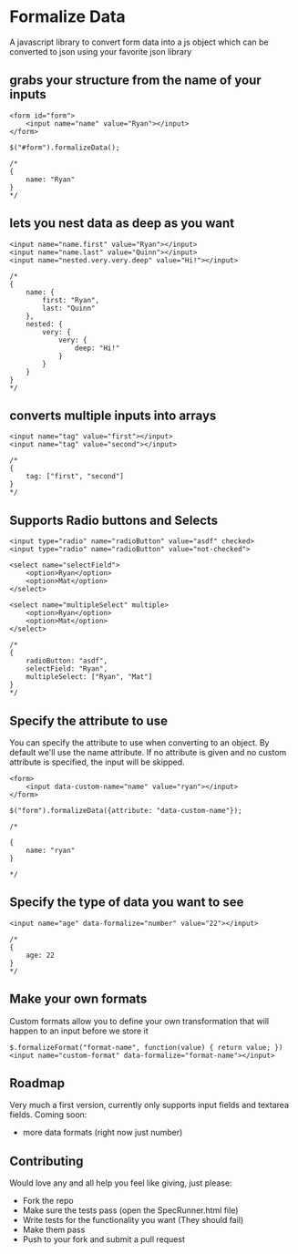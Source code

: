 # Formalize Data
A javascript library to convert form data into a js object which can be converted to json using your favorite json library

## grabs your structure from the name of your inputs
```
<form id="form">
	<input name="name" value="Ryan"></input>
</form>

$("#form").formalizeData();

/*
{
	name: "Ryan"
}
*/
```

## lets you nest data as deep as you want
```
<input name="name.first" value="Ryan"></input>
<input name="name.last" value="Quinn"></input>
<input name="nested.very.very.deep" value="Hi!"></input>

/*
{
	name: {
		first: "Ryan",
		last: "Quinn"
	},
	nested: {
		very: {
			very: {
				deep: "Hi!"
			}
		}
	}
}
*/
```

## converts multiple inputs into arrays
```
<input name="tag" value="first"></input>
<input name="tag" value="second"></input>

/*
{
	tag: ["first", "second"]
}
*/
```

## Supports Radio buttons and Selects
```
<input type="radio" name="radioButton" value="asdf" checked>
<input type="radio" name="radioButton" value="not-checked">

<select name="selectField">
	<option>Ryan</option>
	<option>Mat</option>
</select>

<select name="multipleSelect" multiple>
	<option>Ryan</option>
	<option>Mat</option>
</select>

/*
{
	radioButton: "asdf",
	selectField: "Ryan",
	multipleSelect: ["Ryan", "Mat"]
}
*/
```

## Specify the attribute to use
You can specify the attribute to use when converting to an object.  By default we'll use the name attribute.
If no attribute is given and no custom attribute is specified, the input will be skipped.
```
<form>
	<input data-custom-name="name" value="ryan"></input>
</form>

$("form").formalizeData({attribute: "data-custom-name"});

/*

{
	name: "ryan"
}

*/
```

## Specify the type of data you want to see
```
<input name="age" data-formalize="number" value="22"></input>

/*
{
	age: 22
}
*/
```

## Make your own formats
Custom formats allow you to define your own transformation that will happen to an input before we store it

```
$.formalizeFormat("format-name", function(value) { return value; })
<input name="custom-format" data-formalize="format-name"></input>
```

## Roadmap
Very much a first version, currently only supports input fields and textarea fields.  Coming soon:
 - more data formats (right now just number)

## Contributing
Would love any and all help you feel like giving, just please:

 - Fork the repo
 - Make sure the tests pass (open the SpecRunner.html file)
 - Write tests for the functionality you want (They should fail)
 - Make them pass
 - Push to your fork and submit a pull request